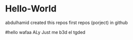 # Hello-World
abdulhamid created this repos
first repos (porject) in github


#hello wafaa ALy
Just me b3d el tgded
